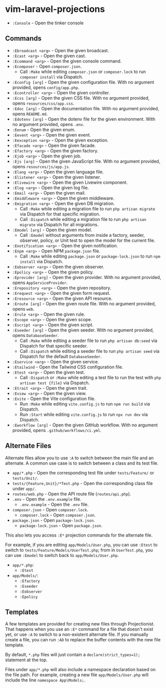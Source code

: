 # vim-laravel-projections

- `:Console` - Open the tinker console

## Commands

- `:Ebroadcast <arg>` - Open the given broadcast.
- `:Ecast <arg>` - Open the given cast.
- `:Ecommand <arg>` - Open the given console command.
- `:Ecomposer` - Open `composer.json`.
    - Call `:Make` while editing `composer.json` or `composer.lock` to run `composer install` via Dispatch.
- `:Econfig [arg]` - Open the given configuration file. With no argument provided, opens `config/app.php`.
- `:Econtroller <arg>` - Open the given controller.
- `:Ecss [arg]` - Open the given CSS file. With no argument provided, opens `resources/css/app.css`.
- `:Edoc [arg]` - Open the documentation file. With no argument provided, opens `README.md`.
- `:Edotenv [arg]` - Open the dotenv file for the given environment. With no argument provided, opens `.env`.
- `:Eenum` - Open the given enum.
- `:Eevent <arg>` - Open the given event.
- `:Eexception <arg>` - Open the given exception.
- `:Efacade <arg>` - Open the given facade.
- `:Efactory <arg>` - Open the given factory.
- `:Ejob <arg>` - Open the given job.
- `:Ejs [arg]` - Open the given JavaScript file. With no argument provided, opens `resources/js/app.js`.
- `:Elang <arg>` - Open the given language file.
- `:Elistener <arg>` - Open the given listener.
- `:Elivewire <arg>` - Open the given Livewire component.
- `:Elog <arg>` - Open the given log file.
- `:Email <arg>` - Open the given mail.
- `:Emiddleware <arg>` - Open the given middleware.
- `:Emigration <arg>` - Open the given DB migration.
    - Call `:Make` while editing a migration file to run `php artisan migrate` via Dispatch for that specific migration.
    - Call `:Dispatch` while editing a migration file to run `php artisan migrate` via Dispatch for all migrations.
- `:Emodel [arg]` - Open the given model.
    - Call `:Emodel` without arguments from inside a factory, seeder, observer, policy, or Unit test to open the model for the current file.
- `:Enotification <arg>` - Open the given notification.
- `:Enpm <arg>` - Open NPM `package.json` file.
    - Call `:Make` while editing `package.json` or `package-lock.json` to run `npm install` via Dispatch.
- `:Eobserver <arg>` - Open the given observer.
- `:Epolicy <arg>` - Open the given policy.
- `:Eprovider [arg]` - Open the given provider. With no argument provided, opens `AppServiceProvider`.
- `:Erepository <arg>` - Open the given repository.
- `:Erequest <arg>` - Open the given form request.
- `:Eresource <arg>` - Open the given API resource.
- `:Eroute [arg]` - Open the given route file. With no argument provided, opens `web`.
- `:Erule <arg>` - Open the given rule.
- `:Escope <arg>` - Open the given scope.
- `:Escript <arg>` - Open the given script.
- `:Eseeder [arg]` - Open the given seeder. With no argument provided, opens `DatabaseSeeder`.
    - Call `:Make` while editing a seeder file to run `php artisan db:seed` via Dispatch for that specific seeder.
    - Call `:Dispatch` while editing a seeder file to run `php artisan seed` via Dispatch for the default `DatabaseSeeder`.
- `:Eservice <arg>` - Open the given service.
- `:Etailwind` - Open the Tailwind CSS configuration file.
- `:Etest <arg>` - Open the given test.
    - Call `:Dispatch` or `:Make` while editing a test file to run the test with `php artisan test {file}` via Dispatch.
- `:Etrait <arg>` - Open the given trait.
- `:Eview <arg>` - Open the given view.
- `:Evite` - Open the Vite configuration file.
    - Run `:Make` while editing `vite.config.js` to run `npm run build` via Dispatch.
    - Run `:Start` while editing `vite.config.js` to run `npx run dev` via Dispatch.
- `:Eworkflow [arg]` - Open the given GitHub workflow. With no argument provided, opens `.github/workflows/ci.yml`.

## Alternate Files

Alternate files allow you to use `:A` to switch between the main file and an alternate. A common use case is to switch between a class and its test file.

- `app/*.php` - Open the corresponding test file under `tests/Feature/` or `tests/Unit/`.
- `tests/{Feature,Unit}/*Test.php` - Open the corresponding class file under `app/`.
- `routes/web.php` - Open the API route file (`routes/api.php`).
- `.env` - Open the `.env.example` file.
    - `.env.example` - Open the `.env` file.
- `composer.json` - Open `composer.lock`.
    - `composer.lock` - Open `composer.json`.
- `package.json` - Open `package-lock.json`.
    - `package-lock.json` - Open `package.json`.

This also lets you access `:E*` projection commands for the alternate file.

For example, if you are editing `app/Models/User.php`, you can use `:Etest` to switch to `tests/Feature/Models/UserTest.php`; from in `UserTest.php`, you can use `:Emodel` to switch back to `app/Models/User.php`.

- `app/*.php`:
    - `:Etest`
- `app/Models/`:
    - `:Efactory`
    - `:Eseeder`
    - `:Eobserver`
    - `:Epolicy`

## Templates

A few templates are provided for creating new files through Projectionist.
That happens when you use an `:E*` command for a file that doesn't exist yet,
or use `:A` to switch to a non-existent alternate file. If you manually create
a file, you can run `:AD` to replace the buffer contents with the new file
template.

By default, `*.php` files will just contain a `declare(strict_types=1);`
statement at the top.

Files under `app/*.php` will also include a namespace declaration based on the
file path. For example, creating a new file `app/Models/User.php` will include
the line `namespace App\Models;`.
